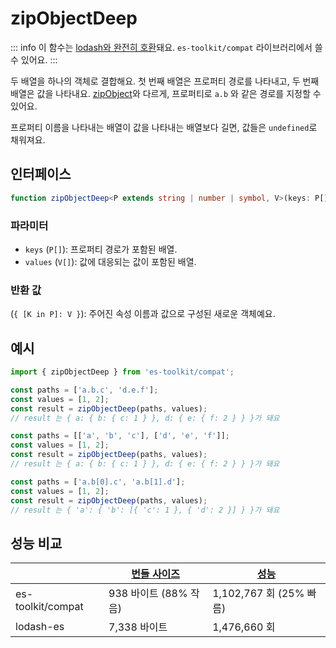 # zipObjectDeep

::: info
이 함수는 [lodash와 완전히 호환](../../../compatibility.md)돼요. `es-toolkit/compat` 라이브러리에서 쓸 수 있어요.
:::

두 배열을 하나의 객체로 결합해요. 첫 번째 배열은 프로퍼티 경로를 나타내고, 두 번째 배열은 값을 나타내요. [zipObject](../../array/zipObject.md)와 다르게, 프로퍼티로 `a.b` 와 같은 경로를 지정할 수 있어요. 

프로퍼티 이름을 나타내는 배열이 값을 나타내는 배열보다 길면, 값들은 `undefined`로 채워져요.

## 인터페이스

```typescript
function zipObjectDeep<P extends string | number | symbol, V>(keys: P[], values: V[]): { [K in P]: V };
```

### 파라미터

- `keys` (`P[]`): 프로퍼티 경로가 포함된 배열.
- `values` (`V[]`): 값에 대응되는 값이 포함된 배열.

### 반환 값

(`{ [K in P]: V }`): 주어진 속성 이름과 값으로 구성된 새로운 객체예요.

## 예시

```typescript
import { zipObjectDeep } from 'es-toolkit/compat';

const paths = ['a.b.c', 'd.e.f'];
const values = [1, 2];
const result = zipObjectDeep(paths, values);
// result 는 { a: { b: { c: 1 } }, d: { e: { f: 2 } } }가 돼요

const paths = [['a', 'b', 'c'], ['d', 'e', 'f']];
const values = [1, 2];
const result = zipObjectDeep(paths, values);
// result 는 { a: { b: { c: 1 } }, d: { e: { f: 2 } } }가 돼요

const paths = ['a.b[0].c', 'a.b[1].d'];
const values = [1, 2];
const result = zipObjectDeep(paths, values);
// result 는 { 'a': { 'b': [{ 'c': 1 }, { 'd': 2 }] } }가 돼요
```

## 성능 비교

|                   | [번들 사이즈](../../../bundle-size.md) | [성능](../../../performance.md) |
| ----------------- | ----------------------------------- | ---------------------------- |
| es-toolkit/compat | 938 바이트 (88% 작음)               | 1,102,767 회 (25% 빠름)      |
| lodash-es         | 7,338 바이트                        | 1,476,660 회                 |